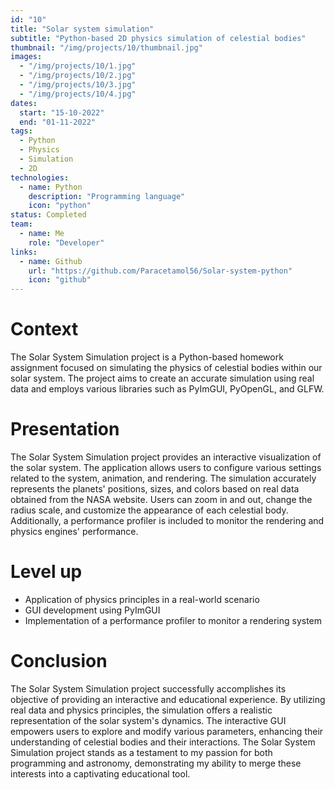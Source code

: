 ```yaml
---
id: "10"
title: "Solar system simulation"
subtitle: "Python-based 2D physics simulation of celestial bodies"
thumbnail: "/img/projects/10/thumbnail.jpg"
images:
  - "/img/projects/10/1.jpg"
  - "/img/projects/10/2.jpg"
  - "/img/projects/10/3.jpg"
  - "/img/projects/10/4.jpg"
dates:
  start: "15-10-2022"
  end: "01-11-2022"
tags:
  - Python
  - Physics
  - Simulation
  - 2D
technologies:
  - name: Python
    description: "Programming language"
    icon: "python"
status: Completed
team:
  - name: Me
    role: "Developer"
links:
  - name: Github
    url: "https://github.com/Paracetamol56/Solar-system-python"
    icon: "github"
---
```


# Context
The Solar System Simulation project is a Python-based homework assignment focused on simulating the physics of celestial bodies within our solar system. The project aims to create an accurate simulation using real data and employs various libraries such as PyImGUI, PyOpenGL, and GLFW.

# Presentation
The Solar System Simulation project provides an interactive visualization of the solar system. The application allows users to configure various settings related to the system, animation, and rendering. The simulation accurately represents the planets' positions, sizes, and colors based on real data obtained from the NASA website. Users can zoom in and out, change the radius scale, and customize the appearance of each celestial body. Additionally, a performance profiler is included to monitor the rendering and physics engines' performance.

# Level up
<ul><li>Application of physics principles in a real-world scenario</li><li>GUI development using PyImGUI</li><li>Implementation of a performance profiler to monitor a rendering system</li></ul>

# Conclusion
The Solar System Simulation project successfully accomplishes its objective of providing an interactive and educational experience. By utilizing real data and physics principles, the simulation offers a realistic representation of the solar system's dynamics. The interactive GUI empowers users to explore and modify various parameters, enhancing their understanding of celestial bodies and their interactions. The Solar System Simulation project stands as a testament to my passion for both programming and astronomy, demonstrating my ability to merge these interests into a captivating educational tool.

